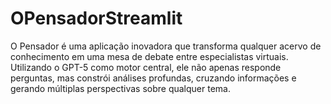 # OPensadorStreamlit
O Pensador é uma aplicação inovadora que transforma qualquer acervo de conhecimento em uma mesa de debate entre especialistas virtuais. Utilizando o GPT-5 como motor central, ele não apenas responde perguntas, mas constrói análises profundas, cruzando informações e gerando múltiplas perspectivas sobre qualquer tema.
